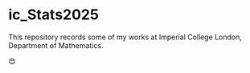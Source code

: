 # ic_Stats2025
This repository records some of my works at Imperial College London, Department of Mathematics.

😍
 

